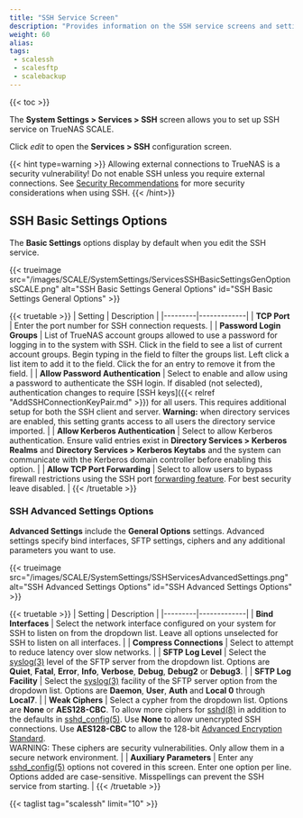 ```yaml
---
title: "SSH Service Screen"
description: "Provides information on the SSH service screens and settings."
weight: 60
alias: 
tags:
 - scalessh
 - scalesftp
 - scalebackup
---
```


{{< toc >}}

The **System Settings > Services > SSH** screen allows you to set up SSH service on TrueNAS SCALE.

Click <i class="material-icons" aria-hidden="true" title="Configure">edit</i> to open the **Services > SSH** configuration screen.

{{< hint type=warning >}}
Allowing external connections to TrueNAS is a security vulnerability!
Do not enable SSH unless you require external connections.
See [Security Recommendations](https://www.truenas.com/docs/solutions/optimizations/security/) for more security considerations when using SSH.
{{< /hint>}}
## SSH Basic Settings Options

The **Basic Settings** options display by default when you edit the SSH service.

{{< trueimage src="/images/SCALE/SystemSettings/ServicesSSHBasicSettingsGenOptionsSCALE.png" alt="SSH Basic Settings General Options" id="SSH Basic Settings General Options" >}}

{{< truetable >}}
| Setting | Description |
|---------|-------------|
| **TCP Port** | Enter the port number for SSH connection requests. |
| **Password Login Groups** | List of TrueNAS account groups allowed to use a password for logging in to the system with SSH. Click in the field to see a list of current account groups. Begin typing in the field to filter the groups list. Left click a list item to add it to the field. Click the <span class="iconify" data-icon="mdi:close-circle"></span> for an entry to remove it from the field. |
| **Allow Password Authentication** | Select to enable and allow using a password to authenticate the SSH login. If disabled (not selected), authentication changes to require [SSH keys]({{< relref "AddSSHConnectionKeyPair.md" >}}) for all users. This requires additional setup for both the SSH client and server. **Warning:** when directory services are enabled, this setting grants access to all users the directory service imported. |
| **Allow Kerberos Authentication** | Select to allow Kerberos authentication. Ensure valid entries exist in **Directory Services > Kerberos Realms** and **Directory Services > Kerberos Keytabs** and the system can communicate with the Kerberos domain controller before enabling this option. |
| **Allow TCP Port Forwarding** | Select to allow users to bypass firewall restrictions using the SSH port [forwarding feature](https://www.symantec.com/connect/articles/ssh-port-forwarding). For best security leave disabled. |
{{< /truetable >}}
### SSH Advanced Settings Options
**Advanced Settings** include the **General Options** settings. Advanced settings specify bind interfaces, SFTP settings, ciphers and any additional parameters you want to use.

{{< trueimage src="/images/SCALE/SystemSettings/SSHServicesAdvancedSettings.png" alt="SSH Advanced Settings Options" id="SSH Advanced Settings Options" >}}

{{< truetable >}}
| Setting | Description |
|---------|-------------|
| **Bind Interfaces** | Select the network interface configured on your system for SSH to listen on from the dropdown list. Leave all options unselected for SSH to listen on all interfaces. |
| **Compress Connections** | Select to attempt to reduce latency over slow networks. |
| **SFTP Log Level** | Select the [syslog(3)](https://manpages.debian.org/bullseye/manpages-dev/syslog.3.en.html) level of the SFTP server from the dropdown list. Options are **Quiet**, **Fatal**, **Error**, **Info**, **Verbose**, **Debug**, **Debug2** or **Debug3**. |
| **SFTP Log Facility** | Select the [syslog(3)](https://www.freebsd.org/cgi/man.cgi?query=syslog) facility of the SFTP server option from the dropdown list. Options are **Daemon**, **User**, **Auth** and **Local 0** through **Local7**. |
| **Weak Ciphers** | Select a cypher from the dropdown list. Options are **None** or **AES128-CBC**. To allow more ciphers for [sshd(8)](https://man7.org/linux/man-pages/man8/sshd.8.html) in addition to the defaults in [sshd_config(5)](https://man7.org/linux/man-pages/man5/sshd_config.5.html). Use **None** to allow unencrypted SSH connections. Use **AES128-CBC** to allow the 128-bit [Advanced Encryption Standard](https://nvlpubs.nist.gov/nistpubs/FIPS/NIST.FIPS.197.pdf).<br>  WARNING: These ciphers are security vulnerabilities. Only allow them in a secure network environment. |
| **Auxiliary Parameters** | Enter any [sshd_config(5)](https://man7.org/linux/man-pages/man5/sshd_config.5.html) options not covered in this screen. Enter one option per line. Options added are case-sensitive. Misspellings can prevent the SSH service from starting. |
{{< /truetable >}}

{{< taglist tag="scalessh" limit="10" >}}
